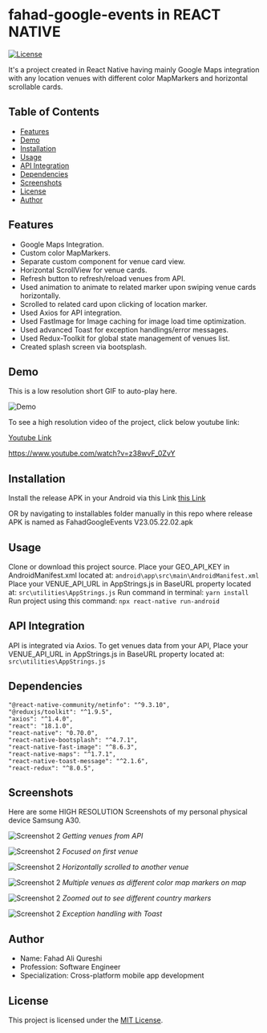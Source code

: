 # fahad-google-events in REACT NATIVE

[![License](https://img.shields.io/badge/license-MIT-blue.svg)](https://opensource.org/licenses/MIT)

It's a project created in React Native having mainly Google Maps integration with any location venues with different color MapMarkers and horizontal scrollable cards.

## Table of Contents

- [Features](#features)
- [Demo](#demo)
- [Installation](#installation)
- [Usage](#usage)
- [API Integration](#api-integration)
- [Dependencies](#dependencies)
- [Screenshots](#screenshots)
- [License](#license)
- [Author](#author)

## Features

- Google Maps Integration.
- Custom color MapMarkers.
- Separate custom component for venue card view.
- Horizontal ScrollView for venue cards.
- Refresh button to refresh/reload venues from API.
- Used animation to animate to related marker upon swiping venue cards horizontally.
- Scrolled to related card upon clicking of location marker.
- Used Axios for API integration.
- Used FastImage for Image caching for image load time optimization.
- Used advanced Toast for exception handlings/error messages.
- Used Redux-Toolkit for global state management of venues list.
- Created splash screen via bootsplash.

## Demo

This is a low resolution short GIF to auto-play here.

![Demo](gifs/LowResolutionGIF.gif)

To see a high resolution video of the project, click below youtube link:

[Youtube Link](https://www.youtube.com/watch?v=z38wvF_0ZvY)

https://www.youtube.com/watch?v=z38wvF_0ZvY

## Installation

Install the release APK in your Android via this Link [this Link](installables/FahadGoogleEvents%20V23.05.22.02.apk)

OR by navigating to installables folder manually in this repo where release APK is named as FahadGoogleEvents V23.05.22.02.apk

## Usage

Clone or download this project source.
Place your GEO_API_KEY in AndroidManifest.xml located at: `android\app\src\main\AndroidManifest.xml`
Place your VENUE_API_URL in AppStrings.js in BaseURL property located at: `src\utilities\AppStrings.js`
Run command in terminal: `yarn install`
Run project using this command: `npx react-native run-android`

## API Integration

API is integrated via Axios.
To get venues data from your API, Place your VENUE_API_URL in AppStrings.js in BaseURL property located at: `src\utilities\AppStrings.js`

## Dependencies

    "@react-native-community/netinfo": "^9.3.10",
    "@reduxjs/toolkit": "^1.9.5",
    "axios": "^1.4.0",
    "react": "18.1.0",
    "react-native": "0.70.0",
    "react-native-bootsplash": "^4.7.1",
    "react-native-fast-image": "^8.6.3",
    "react-native-maps": "^1.7.1",
    "react-native-toast-message": "^2.1.6",
    "react-redux": "^8.0.5",

## Screenshots

Here are some HIGH RESOLUTION Screenshots of my personal physical device Samsung A30.

![Screenshot 2](screenshots/Screenshot_20230522-023945_FahadGoogleEvents.jpg)
_Getting venues from API_

![Screenshot 2](screenshots/Screenshot_20230522-023957_FahadGoogleEvents.jpg)
_Focused on first venue_

![Screenshot 2](screenshots/Screenshot_20230522-024050_FahadGoogleEvents.jpg)
_Horizontally scrolled to another venue_

![Screenshot 2](screenshots/Screenshot_20230522-024110_FahadGoogleEvents.jpg)
_Multiple venues as different color map markers on map_

![Screenshot 2](screenshots/Screenshot_20230522-024158_FahadGoogleEvents.jpg)
_Zoomed out to see different country markers_

![Screenshot 2](screenshots/Screenshot_20230522-024224_FahadGoogleEvents.jpg)
_Exception handling with Toast_

## Author

- Name: Fahad Ali Qureshi
- Profession: Software Engineer
- Specialization: Cross-platform mobile app development

## License

This project is licensed under the [MIT License](LICENSE.md).
